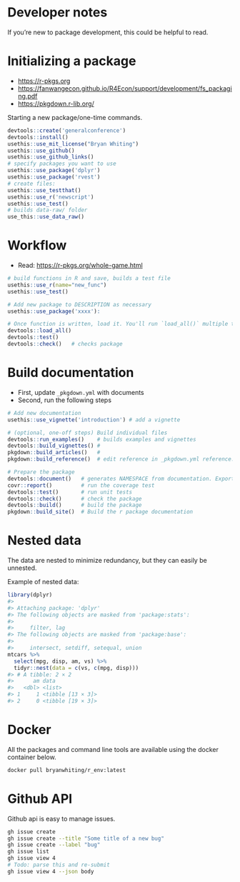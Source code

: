 
<!-- README.md is generated from README.Rmd. Please edit that file -->

# Developer notes

If you’re new to package development, this could be helpful to read.

# Initializing a package

-   <https://r-pkgs.org>
-   <https://fanwangecon.github.io/R4Econ/support/development/fs_packaging.pdf>
-   <https://pkgdown.r-lib.org/>

Starting a new package/one-time commands.

``` r
devtools::create('generalconference')
devtools::install()
usethis::use_mit_license("Bryan Whiting")
usethis::use_github()
usethis::use_github_links()
# specify packages you want to use
usethis::use_package('dplyr')
usethis::use_package('rvest')
# create files:
usethis::use_testthat()
usethis::use_r('newscript')
usethis::use_test()
# builds data-raw/ folder
use_this::use_data_raw() 
```

# Workflow

-   Read: <https://r-pkgs.org/whole-game.html>

``` r
# build functions in R and save, builds a test file
usethis::use_r(name="new_func")
usethis::use_test()

# Add new package to DESCRIPTION as necessary
usethis::use_package('xxxx'): 

# Once function is written, load it. You'll run `load_all()` multiple times.
devtools::load_all()
devtools::test()
devtools::check()   # checks package
```

# Build documentation

-   First, update `_pkgdown.yml` with documents
-   Second, run the following steps

``` r
# Add new documentation
usethis::use_vignette('introduction') # add a vignette

# (optional, one-off steps) Build individual files
devtools::run_examples()    # builds examples and vignettes
devtools::build_vignettes() #
pkgdown::build_articles()   # 
pkgdown::build_reference()  # edit reference in _pkgdown.yml reference: section

# Prepare the package
devtools::document()   # generates NAMESPACE from documentation. Exports functions.
covr::report()         # run the coverage test
devtools::test()       # run unit tests
devtools::check()      # check the package
devtools::build()      # build the package
pkgdown::build_site()  # Build the r package documentation
```

# Nested data

The data are nested to minimize redundancy, but they can easily be
unnested.

Example of nested data:

``` r
library(dplyr)
#> 
#> Attaching package: 'dplyr'
#> The following objects are masked from 'package:stats':
#> 
#>     filter, lag
#> The following objects are masked from 'package:base':
#> 
#>     intersect, setdiff, setequal, union
mtcars %>%
  select(mpg, disp, am, vs) %>%
  tidyr::nest(data = c(vs, c(mpg, disp)))
#> # A tibble: 2 × 2
#>      am data             
#>   <dbl> <list>           
#> 1     1 <tibble [13 × 3]>
#> 2     0 <tibble [19 × 3]>
```

# Docker

All the packages and command line tools are available using the docker
container below.

``` bash
docker pull bryanwhiting/r_env:latest
```

# Github API

Github api is easy to manage issues.

``` bash
gh issue create
gh issue create --title "Some title of a new bug"
gh issue create --label "bug"
gh issue list
gh issue view 4 
# Todo: parse this and re-submit
gh issue view 4 --json body
```
